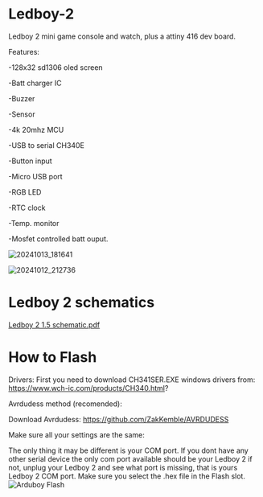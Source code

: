 # Ledboy-2
Ledboy 2 mini game console and watch, plus a attiny 416 dev board.

Features: 

-128x32 sd1306 oled screen

-Batt charger IC

-Buzzer

-Sensor

-4k 20mhz MCU

-USB to serial CH340E

-Button input

-Micro USB port

-RGB LED

-RTC clock

-Temp. monitor

-Mosfet controlled batt ouput.

![20241013_181641](https://github.com/user-attachments/assets/4d0b056c-7846-4fc5-b9b9-d17b08134ec4)

![20241012_212736](https://github.com/user-attachments/assets/9099f9ec-bdde-4ca3-9121-9837cd252f21)

# Ledboy 2 schematics 

[Ledboy 2 1.5 schematic.pdf](https://github.com/user-attachments/files/17515040/Ledboy.2.1.5.schematic.pdf)


# How to Flash

Drivers:
First you need to download CH341SER.EXE windows drivers from: https://www.wch-ic.com/products/CH340.html?

Avrdudess method (recomended):

Download Avrdudess: https://github.com/ZakKemble/AVRDUDESS

Make sure all your settings are the same:

The only thing it may be different is your COM port.
If you dont have any other serial device the only com port available should be your Ledboy 2
if not, unplug your Ledboy 2 and see what port is missing, that is yours Ledboy 2 COM port.
Make sure you select the .hex file in the Flash slot.
![Arduboy Flash](https://github.com/user-attachments/assets/cc9d610f-1d70-485a-bf29-70e3a2a77b5b)
